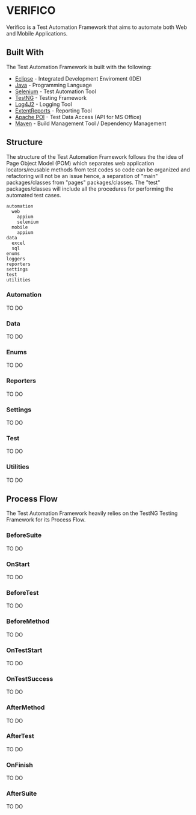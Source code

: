 # VERIFICO
Verifico is a Test Automation Framework that aims to automate both Web and Mobile Applications.

## Built With
The Test Automation Framework is built with the following:
* [Eclipse](https://www.eclipse.org/downloads/) - Integrated Development Enviroment (IDE)
* [Java](https://www.oracle.com/technetwork/java/javase/downloads/jdk8-downloads-2133151.html) - Programming Language
* [Selenium](https://www.seleniumhq.org/download/) - Test Automation Tool
* [TestNG](http://testng.org/doc/download.html) - Testing Framework
* [Log4J2](https://logging.apache.org/log4j/2.0/download.html) - Logging Tool
* [ExtentReports](http://relevantcodes.com/extentreports-for-selenium/) - Reporting Tool
* [Apache POI](https://poi.apache.org/download.html) - Test Data Access (API for MS Office)
* [Maven](https://maven.apache.org/download.cgi) - Build Management Tool / Dependency Management

## Structure
The structure of the Test Automation Framework follows the the idea of Page Object Model (POM) which separates web application locators/reusable methods from test codes so code can be organized and refactoring will not be an issue hence, a separation of "main" packages/classes from "pages" packages/classes. The "test" packages/classes will include all the procedures for performing the automated test cases.
```
automation
  web
    appium
    selenium
  mobile
    appium
data
  excel
  sql
enums
loggers
reporters
settings
test
utilities
```

### Automation
TO DO

### Data
TO DO

### Enums
TO DO

### Reporters
TO DO

### Settings
TO DO

### Test
TO DO

### Utilities
TO DO

## Process Flow
The Test Automation Framework heavily relies on the TestNG Testing Framework for its Process Flow.

### BeforeSuite
TO DO

### OnStart
TO DO

### BeforeTest
TO DO

### BeforeMethod
TO DO

### OnTestStart
TO DO

### OnTestSuccess
TO DO

### AfterMethod
TO DO

### AfterTest
TO DO

### OnFinish
TO DO

### AfterSuite
TO DO
